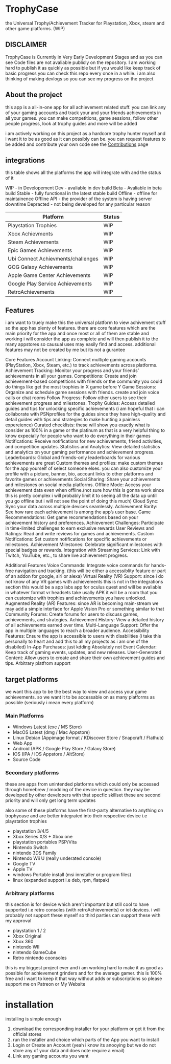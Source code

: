 # TrophyCase

the Universal Trophy/Achievement Tracker for Playstation, Xbox, steam and other game platforms. (WIP)

## DISCLAIMER

TrophyCase is Currently in Very Early Development Stages and as you can see Code files are not avaliable publicly on the repository. I am working hard to publish it as quickly as possible but if you would like keep track of basic progress you can check this repo every once in a while. i am also thinking of making devlogs so you can see my progress on the project

## About the project

this app is a all-in-one app for all achievement related stuff. you can link any of your gaming accounts and track your and your friends achievements in all your games. you can make competitions, game sessions, follow other people progress, look at trophy guides and more will be added

i am actively working on this project as a hardcore trophy hunter myself and i want it to be as good as it can possibly can be. you can request features to be added and contribute your own code see the [Contributions](https://www.example.com) page

## integrations

this table shows all the platforms the app will integrate with and the status of it

WIP - in Developement
Dev - avaliable in dev build
Beta - Avaliable in beta build
Stable - fully functional in the latest stable build
Offline - offline for maintainence
Offline API - the provider of the system is having server downtime
Depracted - not being developed for any particular reason

| Platform | Status |
| ----------- | ----------- |
| Playstation Trophies | WIP |
| Xbox Achievments | WIP |
| Steam Achievements | WIP |
| Epic Games Achievements | WIP |
| Ubi Connect Achievments/challenges | WIP |
| GOG Galaxy Achievements | WIP |
| Apple Game Center Achievements | WIP |
| Google Play Service Achievements  | WIP |
| RetroAchievements | WIP |

## Features

i am want to truely make this the universal platform to view achivement stuff so the app has plenty of features. there are core features which are the main priority for the app and once most or all of them are stable and working i will consider the app as complete and will then publish it to the many appstores so causual uses may easily find and access.
additional features may not be created by me but its not a gurantee

Core Features
Account Linking: Connect multiple gaming accounts (PlayStation, Xbox, Steam, etc.) to track achievements across platforms.
Achievement Tracking: Monitor your progress and your friends’ achievements in all your games.
Competitions: Create and join achievement-based competitions with friends or the community you could do things like get the most trophies in X game before Y
Game Sessions: Organize and schedule game sessions with friends. create and join voice calls or chat rooms
Follow Progress: Follow other users to see their achievement progress and milestones.
Trophy Guides: Access detailed guides and tips for unlocking specific achievements (i am hopeful that i can collaborate with PSNprofiles for the guides since they have high-quality and detail guides with tips and strategies to make hunting a painless expereience)
Curated checklists: these will show you exactly what is consider as 100% in a game or the platinum as that is a very helpful thing to know expecially for people who want to do everything in their games
Notifications: Receive notifications for new achievements, friend activities, and competition updates.
Statistics and Analytics: View detailed statistics and analytics on your gaming performance and achievement progress.
Leaderboards: Global and friends-only leaderboards for various achievements are great
Custom themes and profiles: make custom themes for the app yourself of select someone elses. you can also customize your profile with a picture, banner, bio, account links to other platforms and favorite games or achievements
Social Sharing: Share your achievements and milestones on social media platforms.
Offline Mode: Access your achievement data even when offline.(not sure how this is gonna work since this is pretty complex i will probably limit it to seeing all the data up untill you go offline but i will not see the point of doing this much)
Cloud Sync: Sync your data across multiple devices seamlessly.
Achievement Rarity: See how rare each achievement is among the app’s user base.
Game Recommendations: Get game recommendations based on your achievement history and preferences.
Achievement Challenges: Participate in time-limited challenges to earn exclusive rewards
User Reviews and Ratings: Read and write reviews for games and achievements.
Custom Notifications: Set custom notifications for specific achievements or milestones.
Achievement Milestones: Celebrate significant milestones with special badges or rewards.
Integration with Streaming Services: Link with Twitch, YouTube, etc., to share live achievement progress.

Additional Features
Voice Commands: Integrate voice commands for hands-free navigation and tracking. (this will be either a accessiblity feature or part of an addon for google, siri or alexa)
Virtual Reality (VR) Support: since i do not know of any VR games with achievements this is not in the integrations section this would be a app labs app for oculus quest and will be avaliable in whatever format vr headsets take usally APK it will be a room that you can customize with trophies and achievements you have unlocked.
Augmented Reality (AR) Features: since AR is becoming main-stream we may add a simple interface for Apple Vision Pro or something similar to that
Community Forums: Create forums for users to discuss games, achievements, and strategies.
Achievement History: View a detailed history of all achievements earned over time.
Multi-Language Support: Offer the app in multiple languages to reach a broader audience.
Accessibility Features: Ensure the app is accessible to users with disabilities (i take this personally to heart and add this to all my projects as i am one of the disabiled)
In-App Purchases: just kdding Absolutely not
Event Calendar: Keep track of gaming events, updates, and new releases.
User-Generated Content: Allow users to create and share their own achievement guides and tips.
Arbitrary platfrom support

## target platforms

we want this app to be the best way to view and access your game achievements. so we want it to be accessable on as many platforms as possible (seriously i mean every platform)

### Main Platforms

- Windows Latest (exe / MS Store)
- MacOS Latest (dmg / Mac Appstore)
- Linux Debian (Appimage format / KDiscover Store / Snapcraft / Flathub)
- Web App
- Android (APK / Google Play Store / Galaxy Store)
- IOS (IPA / IOS Appstore / AltStore)
- Source Code

### Secondary platforms

these are apps from unintended platforms which could only be accessed through homebrew / modding of the device in question. they may be developed by other developers with that specfic skillset these are second priority and will only get long term updates

also some of these platforms have the first-party alternative to anything on trophycase and are better integrated into their respective device i.e playstation trophies

- playstation 3/4/5
- Xbox Series X/S + Xbox one
- playstation portables PSP/Vita
- Nintendo Switch
- nintendo 3DS Family
- Nintendo Wii U (really underated console)
- Google TV
- Apple TV
- windows Portable install (msi innstaller or program files)
- linux (expanded support i.e deb, rpm, flatpak)

### Arbitrary platforms

this section is for device which aren't important but still cool to have supported i.e retro consoles (with retroAchievements) or iot devices. i will probably not support these myself so third parties can support these with my approval

- playstation 1 / 2
- Xbox Original
- Xbox 360
- nintendo WII
- nintendo GameCube
- Retro nintendo coonsoles

this is my biggest project ever and i am working hard to make it as good as possible for achievement grinders and for the average gamer. this is 100% free and i want to keep it that way without adds or subscriptions so please support me on Patreon or My Website

# installation

installing is simple enough

1. download the corresponding installer for your platform or get it from the official stores
2. run the installer and choice which parts of the App you want to install
3. Login or Create an Account (yeah i know its anooying but we do not store any of your data and does note require a email)
4. Link any gaming accounts you want
